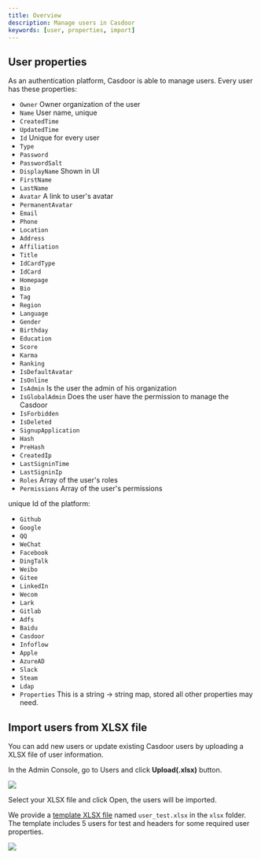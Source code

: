 ```yaml
---
title: Overview
description: Manage users in Casdoor
keywords: [user, properties, import]
---
```

## User properties

As an authentication platform, Casdoor is able to manage users. Every user has these properties:

- `Owner` Owner organization of the user
- `Name` User name, unique
- `CreatedTime`
- `UpdatedTime`
- `Id` Unique for every user
- `Type`
- `Password`
- `PasswordSalt`
- `DisplayName` Shown in UI
- `FirstName`
- `LastName`
- `Avatar` A link to user's avatar
- `PermanentAvatar`
- `Email`
- `Phone`
- `Location`
- `Address`
- `Affiliation`
- `Title`
- `IdCardType`
- `IdCard`
- `Homepage`
- `Bio`
- `Tag`
- `Region`
- `Language`
- `Gender`
- `Birthday`
- `Education`
- `Score`
- `Karma`
- `Ranking`
- `IsDefaultAvatar`
- `IsOnline`
- `IsAdmin` Is the user the admin of his organization
- `IsGlobalAdmin` Does the user have the permission to manage the Casdoor
- `IsForbidden`
- `IsDeleted`
- `SignupApplication`
- `Hash`
- `PreHash`
- `CreatedIp`
- `LastSigninTime`
- `LastSigninIp`
- `Roles` Array of the user's roles
- `Permissions` Array of the user's permissions

unique Id of the platform:

- `Github`
- `Google`
- `QQ`
- `WeChat`
- `Facebook`
- `DingTalk`
- `Weibo`
- `Gitee`
- `LinkedIn`
- `Wecom`
- `Lark`
- `Gitlab`
- `Adfs`
- `Baidu`
- `Casdoor`
- `Infoflow`
- `Apple`
- `AzureAD`
- `Slack`
- `Steam`
- `Ldap`
- `Properties` This is a string -> string map, stored all other properties may need.

## Import users from XLSX file

You can add new users or update existing Casdoor users by uploading a XLSX file of user information.

In the Admin Console, go to Users and click **Upload(.xlsx)** button.

![](/img/import_users.png)

Select your XLSX file and click Open, the users will be imported.

We provide a [template XLSX file](https://github.com/casdoor/casdoor/blob/master/xlsx/user_test.xlsx) named `user_test.xlsx` in the `xlsx` folder. The template includes 5 users for test and headers for some required user properties.

![](/img/import_success.png)

